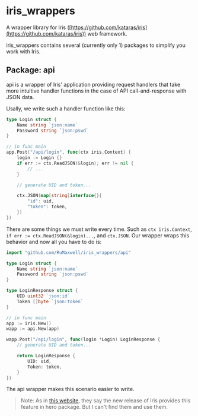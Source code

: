 # iris_wrappers

A wrapper library for Iris ([https://github.com/kataras/iris](https://github.com/kataras/iris)) web framework.

iris_wrappers contains several (currently only 1) packages to simplify you work with Iris.

## Package: api

api is a wrapper of Iris' application providing request handlers that take more intuitive handler functions in the case of API call-and-response with JSON data.

Usally, we write such a handler function like this:

```go
type Login struct {
	Name string `json:name`
	Password string `json:pswd`
}

// in func main
app.Post("/api/login", func(ctx iris.Context) {
	login := Login {}
	if err := ctx.ReadJSON(&login); err != nil {
		// ...
	}

	// generate UID and token...

	ctx.JSON(map[string]interface{}{
		"id": uid,
		"token": token,
	})
})
```

There are some things we must write every time. Such as `ctx iris.Context`, `if err := ctx.ReadJSON(&login)...`, and `ctx.JSON`. Our wrapper wraps this behavior and now all you have to do is:

```go
import "github.com/RuMaxwell/iris_wrappers/api"

type Login struct {
	Name string `json:name`
	Password string `json:pswd`
}

type LoginResponse struct {
	UID uint32 `json:id`
	Token []byte `json:token`
}

// in func main
app := iris.New()
wapp := api.New(app)

wapp.Post("/api/login", func(login *Login) LoginResponse {
	// generate UID and token...

	return LoginResponse {
		UID: uid,
		Token: token,
	}
})
```

The api wrapper makes this scenario easier to write.

> Note: As in [this website](https://iris-go.com/start/#dependency-injection), they say the new release of Iris provides this feature in hero package. But I can't find them and use them.
